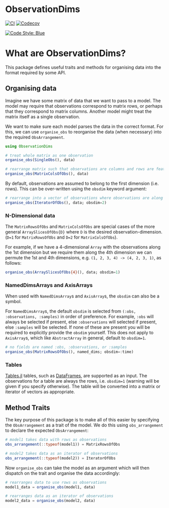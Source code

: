 # ObservationDims

[![CI](https://github.com/Invenia/ObservationDims.jl/workflows/CI/badge.svg)](https://github.com/Invenia/ObservationDims.jl/actions?query=workflow%3ACI)
[![Codecov](https://codecov.io/gh/invenia/ObservationDims.jl/branch/master/graph/badge.svg)](https://codecov.io/gh/invenia/ObservationDims.jl)

[![Code Style: Blue](https://img.shields.io/badge/code%20style-blue-4495d1.svg)](https://github.com/invenia/BlueStyle)

# What are ObservationDims?

This package defines useful traits and methods for organising data into the format required by some API.

## Organising data

Imagine we have some matrix of data that we want to pass to a model.
The model may require that observations correspond to matrix rows, or perhaps that they correspond to matrix columns.
Another model might treat the matrix itself as a single observation.

We want to make sure each model parses the data in the correct format.
For this, we can use `organise_obs` to reorganise the data (when necessary) into the required `ObsArrangement`.

```julia
using ObservationDims

# treat whole matrix as one observation
organise_obs(SingleObs(), data)

# rearrange matrix such that observations are columns and rows are features
organise_obs(MatrixColsOfObs(), data)
```

By default, observations are assumed to belong to the first dimension (i.e. rows).
This can be over-written using the `obsdim` keyword argument:

```julia
# rearrange into a vector of observations where observations are along the 2nd dimension (cols)
organise_obs(IteratorOfObs(), data; obsdim=2)
```

### N-Dimensional data
The `MatrixRowsOfObs` and `MatrixColsOfObs` are special cases of the more general `ArraySlicesOfObs{D}` where `D` is the desired observation-dimension.
(`D=1` for `MatrixRowsOfObs` and `D=2` for `MatrixColsOfObs`).

For example, if we have a 4-dimensional `Array` with the observations along the 1st dimension but we require them along the 4th dimension we can permute the 1st and 4th dimensions, e.g. `(1, 2, 3, 4) -> (4, 2, 3, 1)`, as follows:

```julia
organise_obs(ArraySlicesOfObs{4}(), data; obsdim=1)
```

### NamedDimsArrays and AxisArrays

When used with `NamedDimsArray`s and `AxisArray`s, the `obsdim` can also be a symbol.

For `NamedDimsArray`s, the default `obsdim` is selected from `(:obs, :observations, :samples)` in order of preference.
For example, `:obs` will always be selected if present, else `:observations` will selected if present, else `:samples` will be selected.
If none of these are present you will be required to explicitly provide the `obsdim` yourself.
This does not apply to `AxisArray`s, which like `AbstractArray` in general, default to `obsdim=1`.

```julia
# no fields are named :obs, :observations, or :samples
organise_obs(MatrixRowsOfObs(), named_dims; obsdim=:time)
```

### Tables
[Tables.jl](https://github.com/JuliaData/Tables.jl) tables, such as [DataFrames](https://github.com/JuliaData/DataFrames.jl/), are supported as an input.
The observations for a table are always the rows, i.e. `obsdim=1` (warning will be given if you specify otherwise).
The table will be converted into a matrix or iterator of vectors as appropriate.

## Method Traits

The key purpose of this package is to make all of this easier by specifying the `ObsArrangement` as a trait of the model.
We do this using `obs_arrangement` to declare the expected `ObsArrangement`:

```julia
# model1 takes data with rows as observations
obs_arrangement(::typeof(model1)) = MatrixRowsOfObs

# model2 takes data as an iterator of observations
obs_arrangement(::typeof(model2)) = IteratorOfObs
```

Now `organise_obs` can take the model as an argument which will then dispatch on the trait and organise the data accordingly:

```julia
# rearranges data to use rows as observations
model1_data = organise_obs(model1, data)

# rearranges data as an iterator of observations
model2_data = organise_obs(model2, data)
```
